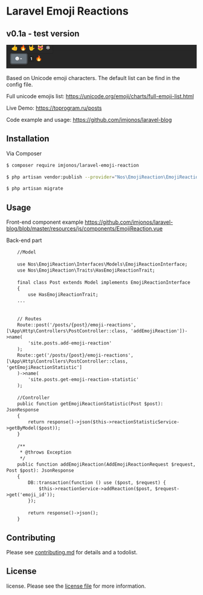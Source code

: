 # Laravel Emoji Reactions

## v0.1a - test version

![img.png](img.png)

Based on Unicode emoji characters. The default list can be find in the config file.

Full unicode emojis list: https://unicode.org/emoji/charts/full-emoji-list.html

Live Demo: https://toprogram.ru/posts

Code example and usage: https://github.com/imjonos/laravel-blog

## Installation

Via Composer

``` bash
$ composer require imjonos/laravel-emoji-reaction
```

``` bash
$ php artisan vendor:publish --provider="Nos\EmojiReaction\EmojiReactionServiceProvider"
```

``` bash
$ php artisan migrate
```

## Usage

Front-end component
example https://github.com/imjonos/laravel-blog/blob/master/resources/js/components/EmojiReaction.vue

Back-end part

```
    //Model 
    
    use Nos\EmojiReaction\Interfaces\Models\EmojiReactionInterface;
    use Nos\EmojiReaction\Traits\HasEmojiReactionTrait;
    
    final class Post extends Model implements EmojiReactionInterface
    {
        use HasEmojiReactionTrait;
    ...
    
   
    // Routes
    Route::post('/posts/{post}/emoji-reactions', [\App\Http\Controllers\PostController::class, 'addEmojiReaction'])->name(
        'site.posts.add-emoji-reaction'
    );
    Route::get('/posts/{post}/emoji-reactions', [\App\Http\Controllers\PostController::class, 'getEmojiReactionStatistic']
    )->name(
        'site.posts.get-emoji-reaction-statistic'
    );
    
    //Controller
    public function getEmojiReactionStatistic(Post $post): JsonResponse
    {
        return response()->json($this->reactionStatisticService->getByModel($post));
    }

    /**
     * @throws Exception
     */
    public function addEmojiReaction(AddEmojiReactionRequest $request, Post $post): JsonResponse
    {
        DB::transaction(function () use ($post, $request) {
            $this->reactionService->addReaction($post, $request->get('emoji_id'));
        });

        return response()->json();
    }

```

## Contributing

Please see [contributing.md](contributing.md) for details and a todolist.

## License

license. Please see the [license file](license.md) for more information.
